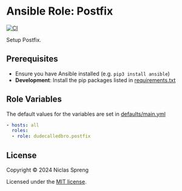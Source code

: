 # Ansible Role: Postfix

[![CI](https://github.com/DudeCalledBro/ansible-role-postfix/actions/workflows/molecule.yml/badge.svg)](https://github.com/DudeCalledBro/ansible-role-postfix/actions/workflows/molecule.yml)

Setup Postfix.

## Prerequisites

- Ensure you have Ansible installed (e.g. `pip3 install ansible`)
- **Development**: Install the pip packages listed in [requirements.txt](requirements.txt)

## Role Variables

The default values for the variables are set in [defaults/main.yml](defaults/main.yml)

```yaml
- hosts: all
  roles:
  - role: dudecalledbro.postfix
```

## License

Copyright © 2024 Niclas Spreng

Licensed under the [MIT license](LICENSE).

